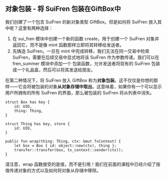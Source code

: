 ## 对象包装 - 将 SuiFren 包装在GiftBox中

我们创建了一个包含 SuiFren 的新对象类型 GiftBox。但是如何将 SuiFren 放入其中呢？这里有两种选择：

1. 在 sui_fren 模块中创建一个新的函数 create，用于创建一个 SuiFren 对象并返回它，而不是像 mint 函数那样立即将其转移给发送者。
2. 先铸造 SuiFren。一旦在 mint 中完成转移，我们无法在同一交易中检索 SuiFren，需要在后续交易中显式地将该 SuiFren 作为参数传递。我们可以在 fren_summer 模块中添加一个 包装函数，允许发送者将现有的 SuiFren 包装成一个礼品盒，然后可以将其发送给朋友。

在第二种情况下，将 SuiFren 放入 GiftBox 称为**对象包装**。这不仅仅是你想的那样——它会将被包装的对象**从对象存储中取出**。这意味着，如果你有一个可以显示用户所拥有的所有 SuiFren 的界面，那么被包装的 SuiFren 将从列表中消失。

```move
struct Box has key {
    id: UID,
    thing: Thing,
}

struct Thing has key, store {
    id: UID,
}

public fun wrap(thing: Thing, ctx: &mut TxContext) {
    let box = Box { id: object::new(ctx), thing };
    transfer::transfer(box, tx_context::sender(ctx));
}
```
请注意，wrap 函数接受的是值，而不是引用！我们在前面的课程中已经介绍了按值传递对象的方式以及如何将对象从存储中移除。